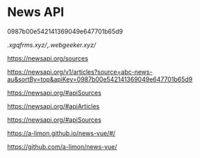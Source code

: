 # News API 



0987b00e542141369049e647701b65d9



*.xgqfrms.xyz/*,*.webgeeker.xyz/*



https://newsapi.org/sources


https://newsapi.org/v1/articles?source=abc-news-au&sortBy=top&apiKey=0987b00e542141369049e647701b65d9




https://newsapi.org/#apiSources



https://newsapi.org/#apiArticles



https://newsapi.org/#apiSources




https://a-limon.github.io/news-vue/#/



https://github.com/a-limon/news-vue/















